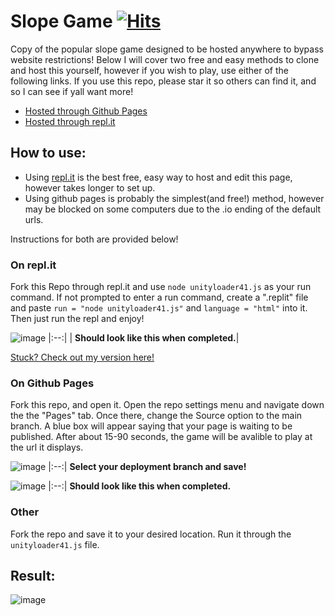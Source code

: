 # Slope Game [![Hits](https://hits.seeyoufarm.com/api/count/incr/badge.svg?url=https%3A%2F%2Fgithub.com%2Fcgolden15%2FSlope-Game&count_bg=%2379C83D&title_bg=%23555555&icon=redhat.svg&icon_color=%23E7E7E7&title=Page+Visits&edge_flat=false)](https://hits.seeyoufarm.com)
Copy of the popular slope game designed to be hosted anywhere to bypass website restrictions! Below I will cover two free and easy methods to clone and host this yourself, however if you wish to play, use either of the following links. If you use this repo, please star it so others can find it, and so I can see if yall want more!

+ [Hosted through Github Pages](https://github.com/cgolden15/Slope-Game)
+ [Hosted through repl.it](https://replit.com/@cgolden15/Slope-Game)
## How to use:
- Using [repl.it](https://repl.it/) is the best free, easy way to host and edit this page, however takes longer to set up.
- Using github pages is probably the simplest(and free!) method, however may be blocked on some computers due to the .io ending of the default urls.

Instructions for both are provided below!

### On repl.it
Fork this Repo through repl.it and use `node unityloader41.js` as your run command. If not prompted to enter a run command, create a ".replit" file and paste `run = "node unityloader41.js"` and `language = "html"` into it. Then just run the repl and enjoy!

![image](https://user-images.githubusercontent.com/61284764/153868233-76847dcb-4544-49a8-8027-64dcff0f93c2.png)
|:--:|
| <b>Should look like this when completed.</b>|

[Stuck? Check out my version here!](https://replit.com/@cgolden15/Slope-Game)

### On Github Pages
Fork this repo, and open it. Open the repo settings menu and navigate down the the "Pages" tab. Once there, change the Source option to the main branch. A blue box will appear saying that your page is waiting to be published. After about 15-90 seconds, the game will be avalible to play at the url it displays.

![image](https://user-images.githubusercontent.com/61284764/153872774-bf18f006-422c-44da-81b9-dcdc68c2ac4a.png)
|:--:|
<b>Select your deployment branch and save!</b>

![image](https://user-images.githubusercontent.com/61284764/153871943-1e1b6274-a212-4600-9233-c5c19dc75fe3.png)
|:--:|
<b>Should look like this when completed.</b>



### Other
Fork the repo and save it to your desired location. Run it through the `unityloader41.js` file.


## Result:
![image](https://user-images.githubusercontent.com/61284764/153867222-ab42f6c8-b51b-455a-a943-adbde4dc8ee0.png)
